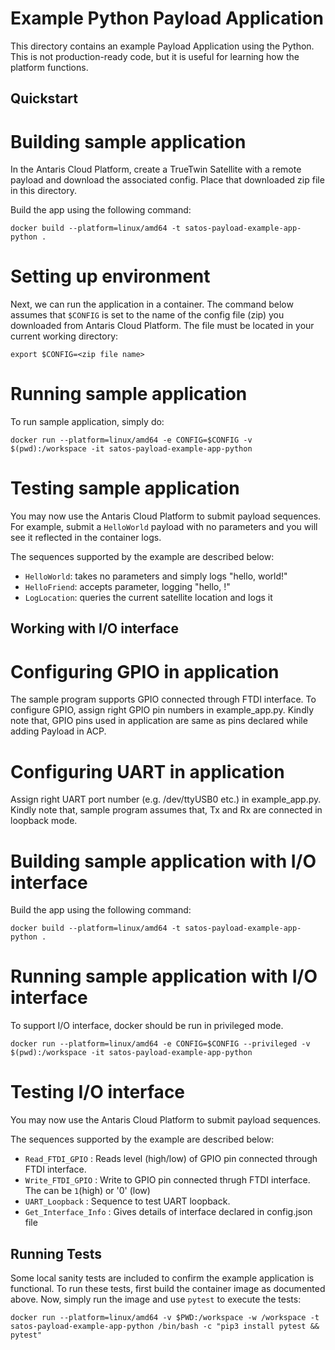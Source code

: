 # Example Python Payload Application

This directory contains an example Payload Application using the Python.
This is not production-ready code, but it is useful for learning how the platform functions.

## Quickstart

# Building sample application
In the Antaris Cloud Platform, create a TrueTwin Satellite with a remote payload and download the associated config.
Place that downloaded zip file in this directory.

Build the app using the following command:

```
docker build --platform=linux/amd64 -t satos-payload-example-app-python .
```

# Setting up environment
Next, we can run the application in a container. The command below assumes that `$CONFIG` is set to the name of the config file (zip) you downloaded from Antaris Cloud Platform. The file must be located in your current working directory:

```
export $CONFIG=<zip file name>
```

# Running sample application
To run sample application, simply do:
```
docker run --platform=linux/amd64 -e CONFIG=$CONFIG -v $(pwd):/workspace -it satos-payload-example-app-python 
```

# Testing sample application
You may now use the Antaris Cloud Platform to submit payload sequences. For example, submit a `HelloWorld` payload with
no parameters and you will see it reflected in the container logs.

The sequences supported by the example are described below:
* `HelloWorld`: takes no parameters and simply logs "hello, world!"
* `HelloFriend`: accepts parameter, logging "hello, <parameter>!"
* `LogLocation`: queries the current satellite location and logs it

## Working with I/O interface

# Configuring GPIO in application
The sample program supports GPIO connected through FTDI interface.
To configure GPIO, assign right GPIO pin numbers in example_app.py.
Kindly note that, GPIO pins used in application are same as pins declared while adding Payload in ACP.

# Configuring UART in application
Assign right UART port number (e.g. /dev/ttyUSB0 etc.) in example_app.py. 
Kindly note that, sample program assumes that, Tx and Rx are connected in loopback mode.

# Building sample application with I/O interface 
Build the app using the following command:

```
docker build --platform=linux/amd64 -t satos-payload-example-app-python .
```

# Running sample application with I/O interface
 To support I/O interface, docker should be run in privileged mode.

```
docker run --platform=linux/amd64 -e CONFIG=$CONFIG --privileged -v $(pwd):/workspace -it satos-payload-example-app-python
```

# Testing I/O interface
You may now use the Antaris Cloud Platform to submit payload sequences. 

The sequences supported by the example are described below:
* `Read_FTDI_GPIO` : Reads level (high/low) of GPIO pin connected through FTDI interface.
* `Write_FTDI_GPIO` : Write <parameter> to GPIO pin connected thrugh FTDI interface. The <parameter> can be `1`(high) or '0' (low)
* `UART_Loopback` : Sequence to test UART loopback.
* `Get_Interface_Info` : Gives details of interface declared in config.json file 

## Running Tests

Some local sanity tests are included to confirm the example application is functional.
To run these tests, first build the container image as documented above.
Now, simply run the image and use `pytest` to execute the tests:

```
docker run --platform=linux/amd64 -v $PWD:/workspace -w /workspace -t satos-payload-example-app-python /bin/bash -c "pip3 install pytest && pytest"
```

